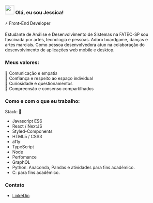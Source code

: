 ### <img src="https://media.giphy.com/media/hvRJCLFzcasrR4ia7z/giphy.gif" width="30px"> Olá, eu sou Jessica!
:zap: Front-End Developer 

Estudante de Análise e Desenvolvimento de Sistemas na FATEC-SP sou fascinada por artes, tecnologia e pessoas. Adoro boardgame, danças e artes marciais. Como pessoa desenvolvedora atuo na colaboração do desenvolvimento de aplicações web mobile e desktop.
 
### Meus valores:
🌟 Comunicação e empatia <br>
:eyes: Confiança e respeito ao espaço individual <br>
🌱 Curiosidade e questionamentos <br>
🙌 Compreensão e consenso compartilhados

### Como e com o que eu trabalho: 

Stack: 🔧
- Javascript ES6
- React / NextJS
- Styled-Components
- HTML5 / CSS3
- a11y
- TypeScript
- Node
- Perfomance
- GraphQL
- Python: Anaconda, Pandas e atividades para fins acadêmico.
- C: para fins acadêmico.


### Contato
- [LinkeDin](https://www.linkedin.com/in/jezzpan/)

